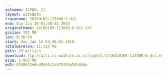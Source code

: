 ```yaml
---
setname: ISPDSL II
layout: witsdata
tracename: 20100109-113000-0.dsl
end: Sun Jan 10 01:00:01 2010
originalname: 20100109-113000-0.dsl.erf
gzsize: 782 MB
len: 0:30:00
start: Sun Jan 10 00:30:01 2010
totalwirelen: 15,328 MB
pkts: 25 million
download: ftp://wits.cs.waikato.ac.nz/ispdsl/2/20100109-113000-0.dsl.erf.gz
size: 1,963 MB
md5: 0440642e6ad0998c2a675339a56b4b6e
---
```

